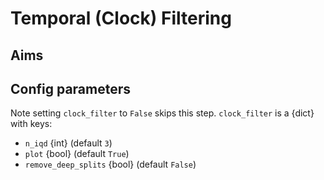 # Temporal (Clock) Filtering

## Aims

## Config parameters
Note setting `clock_filter` to `False` skips this step.
`clock_filter` is a {dict} with keys:
* `n_iqd` {int} (default `3`)
* `plot` {bool} (default `True`)
* `remove_deep_splits` {bool} (default `False`)
